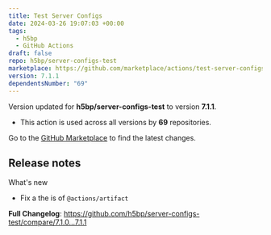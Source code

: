 ```yaml
---
title: Test Server Configs
date: 2024-03-26 19:07:03 +00:00
tags:
  - h5bp
  - GitHub Actions
draft: false
repo: h5bp/server-configs-test
marketplace: https://github.com/marketplace/actions/test-server-configs
version: 7.1.1
dependentsNumber: "69"
---
```



Version updated for **h5bp/server-configs-test** to version **7.1.1**.
- This action is used across all versions by **69** repositories.

Go to the [GitHub Marketplace](https://github.com/marketplace/actions/test-server-configs) to find the latest changes.

## Release notes

What's new

* Fix a the is of `@actions/artifact`

**Full Changelog**: https://github.com/h5bp/server-configs-test/compare/7.1.0...7.1.1
